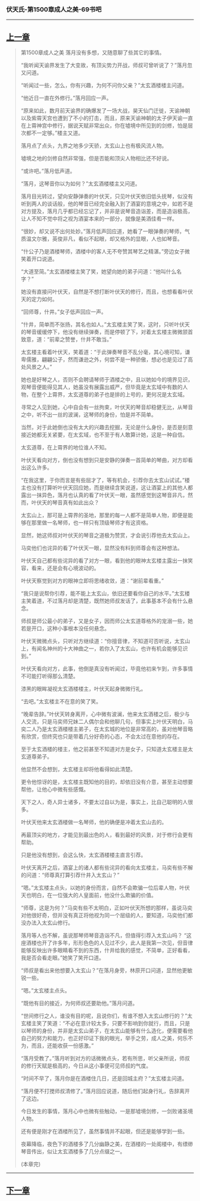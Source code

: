 ### 伏天氏-第1500章成人之美-69书吧

--------
[上一章](./ad624f967195dcc21f54ff4b11073c24.md)
--------


>
>
>
>第1500章成人之美
>落月没有多想，又随意聊了些其它的事情。
>
>“我听闻天谕界发生了大变故，有顶尖势力开战，师叔可曾听说了？”落月忽又问道。
>
>“听闻过一些，怎么，你有兴趣，为何不问你父亲？”太玄酒楼楼主问道。
>
>“他近日一直在外修行。”落月回应一声。
>
>“原来如此，数月前天谕界的确爆发了一场大战，昊天仙门迁徙，天谕神朝以及紫霄天宫也遭到了不小的打击，而且，原来天谕神朝的太子伊天谕一直在上霄神宫中修行，据说天赋非常出众，你在墟境中所见到的剑修，怕是层次都不一定够。”楼主又道。
>
>落月点了点头，九界之地多少天骄，太玄山上也有极风流人物。
>
>墟境之地的剑修自然非常强，但是否能和顶尖人物相比还不好说。
>
>“或许吧。”落月低声道。
>
>“落月，这琴音你以为如何？”太玄酒楼楼主又问道。
>
>落月目光转过，望向安静弹奏的叶伏天，只见叶伏天依旧低头抚琴，似没有听到两人的谈话般，他的琴音已经完全融入到了酒宴的意境之中，如若不是对方提及，落月几乎都已经忘记了，并非是说琴音造诣差，而是造诣极高，让人不知不觉中将之视为酒宴本来的一部分，就像是美酒佳肴一样。
>
>“很妙，却又说不出何处妙。”落月低声回应道，她看了一眼弹奏的琴师，气质温文尔雅，英俊非凡，看似不起眼，却又格外的显眼，人也如琴音。
>
>“什公子乃是酒楼琴师，酒楼中的客人无不夸赞其琴艺之精湛。”旁边女子微笑着开口说道。
>
>“大道至简。”太玄酒楼楼主笑了笑，她望向她的弟子问道：“他叫什么名字？”
>
>她没有直接问叶伏天，自然是不想打断叶伏天的修行，而且，也想看看叶伏天的定力如何。
>
>“回师尊，什井。”女子低声回应一声。
>
>“什井，简单而不张扬，其名也如人。”太玄楼主笑了笑，这时，只听叶伏天的琴音缓缓停下，他没有继续弹奏，而是停顿了下，对着太玄楼主微微颔首致意，道：“前辈之赞誉，什井不敢当。”
>
>太玄楼主看着叶伏天，笑着道：“于此弹奏琴音不乱分毫，其心境可知，谦卑儒雅，翩翩公子，然而谦逊之外，何尝不是一种骄傲，想必也是见过了高处风景之人。”
>
>她也是好琴之人，否则不会聘请琴师于酒楼之中，且以她如今的境界见识，观琴音便能得见其人，她虽没有展露出威严，但毕竟是太玄域中有数的人物，在整个上霄界，太玄道尊的弟子也是排的上号的，更何况是太玄域。
>
>寻常之人见到她，心中自会有一丝拘束，叶伏天的琴音却稳健无比，从琴音之中，听不出一丝的波澜，这琴师的身份，怕是并不简单。
>
>当然，对于此她倒也没有太大的兴趣去挖掘，无论是什么身份，是否是刻意接近她都无关紧要，在太玄域，也不至于有人敢算计她，这是一种自信。
>
>太玄道尊，在上霄界的地位谁人不知。
>
>叶伏天看向对方，倒也没有想到只是安静的弹奏一首简单的琴曲，对方却看出这么许多。
>
>“在我这里，于你而言是有些屈才了，等有机会，引荐你去太玄山试试。”楼主也没有打算听叶伏天回应她，而是继续含笑说道，这让酒宴上的其他人都露出一抹异色，落月也认真的看了叶伏天一眼，虽然感觉到这琴音非凡，然而，叶伏天的琴音真有如此出众？
>
>太玄山上，那可是上霄界的圣地，那里的每一人都不是简单人物，即便是能够在那里做一名琴师，也一样只有顶级琴师才有这资格。
>
>显然，她这师叔对叶伏天的琴音之道极为赞赏，才会说引荐他去太玄山上。
>
>马奕他们也诧异的看了叶伏天一眼，显然没有料到师尊会有这种想法。
>
>叶伏天自己都有些诧异的看了对方一眼，看到他的眼神太玄楼主露出一抹笑容，看来，还是会有心境波动的。
>
>叶伏天察觉到对方的眼神立即将思绪收敛，道：“谢前辈看重。”
>
>“我只是说帮你引荐，能不能上太玄山，依旧还要看你自己的水平。”太玄楼主笑着道，不过落月却是清楚，既然她师叔发话了，此事基本不会有什么悬念。
>
>师叔是师公最小的弟子，又是女子，因而师公太玄道尊格外的宠溺一些，她若是开口，这种小事根本没任何悬念。
>
>叶伏天微微点头，只听对方继续道：“你擅音律，不知道可否听说，太玄山上，有闻名神州的十大神曲之一，若你入了太玄山，也许有机会能够见识到。”
>
>叶伏天看向对方，此事，他倒是真没有听闻过，毕竟他初来乍到，许多事情不可能打听得那么清楚。
>
>漆黑的眼眸凝视太玄酒楼楼主，叶伏天起身微微行礼。
>
>“去吧。”太玄楼主不在意的笑了笑。
>
>“晚辈告辞。”叶伏天转身离开，心中微有波澜，他来太玄酒楼之后，极少与人交流，只是马奕师兄妹二人偶尔会和他聊几句，但事实上叶伏天明白，马奕二人乃是太玄酒楼楼主弟子，在太玄城的地位是非常高的，虽对他琴音略有欣赏，但终究也只是带着几分好奇的心态，不会太过在意他的存在。
>
>至于太玄酒楼的楼主，他之前甚至不知道对方是女子，只知道太玄楼主是太玄道尊弟子。
>
>他显然不会想到，太玄楼主却将他看得如此清楚。
>
>更令他惊讶的是，太玄楼主既知他的目的，却依旧没有介意，甚至主动想要帮他，让他心中微有些感慨。
>
>天下之人，奇人异士诸多，不要太过自以为是，事实上，比自己聪明的人很多。
>
>叶伏天他来太玄酒楼做一名琴师，他的确便是冲着太玄山去的。
>
>再最顶尖的地方，才能见到最出色的人，看到最好的风景，对于修行会更有帮助。
>
>只是他没有想到，会这么快，太玄酒楼楼主直言引荐。
>
>叶伏天离开之后，酒宴上的诸人都有些诧异的看向太玄楼主，马奕有些不解的问道：“师尊真打算引荐什井入太玄山？”
>
>“嗯。”太玄楼主点头，以她的身份而言，自然不会欺骗一位后辈人物，叶伏天也明白，在一位强大的人皇面前，他没什么欺骗的价值。
>
>“师尊，这是为何？”马奕有些不太明白，正如叶伏天所想的那样，虽说马奕对他很好奇，但并没有真正将他视为同一个层级的人，要知道，马奕他们都没办法入太玄山修行。
>
>落月等人也不解，虽说那琴师琴音造诣不凡，但值得引荐入太玄山吗？
>“这座酒楼也开了许多年，形形色色的人见过不少，此人是我第一次见，但音律能够反映出许多眼睛看不到的东西，什井给我的感觉，不简单，正好看看，我是否会看走眼。”她笑了笑开口道。
>
>“师叔是看出来他想要入太玄山？”在落月身旁，林原开口问道，显然他更敏锐一些。
>
>“嗯。”太玄楼主点头。
>
>“既他有目的接近，为何师叔还要助他。”落月问道。
>
>“世间修行之人，谁没有目的呢，且说你们，有谁不想入太玄山修行的？”太玄楼主笑了笑道：“不必在意计较太多，只要不影响到你就行，而且，只是以琴师的身份，并非是太玄山弟子，在太玄山能够有什么造化，便需要看他自己的努力和能力，也正好印证下我的眼光，举手之劳，成人之美，何乐不为，而且，还能收获一份感激。”
>
>“落月受教了。”落月听到对方的话微微点头，若有所思，听父亲所说，师叔的修行天赋是极高的，今日从这小事便可见师叔的气度。
>
>“时间不早了，落月你是在酒楼住几日，还是回城主府？”太玄楼主问道。
>
>“落月便不打搅师叔清修了。”落月回应说道，随后他们起身行礼，告辞离开了这边。
>
>今日发生的事情，落月心中也微有些触动，一是那墟境剑修，一剑败诸圣境人物。
>
>还有便是刚才在酒楼所见了，虽然事情并不起眼，但还是能够学到一些。
>
>夜幕降临，夜色下的酒楼多了几分幽静之美，在酒楼的一处阁楼中，有缥缈琴音传出，似让太玄酒楼多了几分点缀之一。
>
>(本章完)
>
>

--------
[下一章](./7daf5366392223810764d36e30188315.md)
--------
